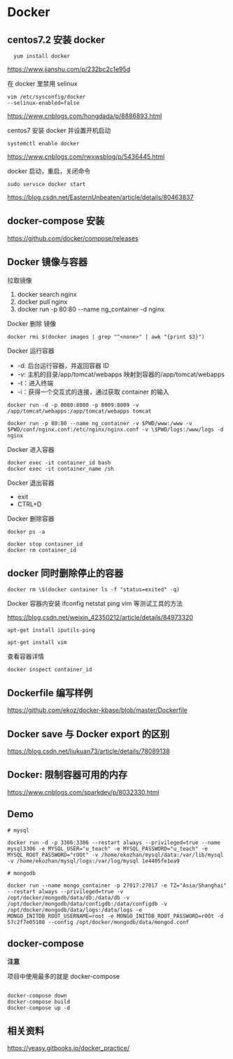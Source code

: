 # Docker

## centos7.2 安装 docker

```
  yum install docker
```

https://www.jianshu.com/p/232bc2c1e95d

在 docker 里禁用 selinux

```
vim /etc/sysconfig/docker
--selinux-enabled=false
```

https://www.cnblogs.com/hongdada/p/8886893.html

centos7 安装 docker 并设置开机启动

```
systemctl enable docker
```

https://www.cnblogs.com/rwxwsblog/p/5436445.html

docker 启动，重启，关闭命令

```
sudo service docker start
```

https://blog.csdn.net/EasternUnbeaten/article/details/80463837

## docker-compose 安装

https://github.com/docker/compose/releases

## Docker 镜像与容器

拉取镜像

1. docker search nginx
2. docker pull nginx
3. docker run -p 80:80 --name ng_container -d nginx

Docker 删除 <none> 镜像

```
docker rmi $(docker images | grep "^<none>" | awk "{print $3}")
```

Docker 运行容器

- -d: 后台运行容器，并返回容器 ID
- -v: 主机的目录/app/tomcat/webapps 映射到容器的/app/tomcat/webapps
- -t：进入终端
- -i：获得一个交互式的连接，通过获取 container 的输入

```
docker run -d -p 8080:8080 -p 8009:8009 -v /app/tomcat/webapps:/app/tomcat/webapps tomcat

docker run -p 80:80 --name ng_container -v $PWD/www:/www -v $PWD/conf/nginx.conf:/etc/nginx/nginx.conf -v \$PWD/logs:/www/logs -d nginx
```

Docker 进入容器

```
docker exec -it container_id bash
docker exec -it container_name /sh
```

Docker 退出容器

- exit
- CTRL+D

Docker 删除容器

```
docker ps -a

docker stop container_id
docker rm container_id
```

## docker 同时删除停止的容器

```
docker rm \$(docker container ls -f "status=exited" -q)
```

Docker 容器内安装 ifconfig netstat ping vim 等测试工具的方法

https://blog.csdn.net/weixin_42350212/article/details/84973320

```
apt-get install iputils-ping

apt-get install vim
```

查看容器详情

```
docker inspect container_id
```

## Dockerfile 编写样例

https://github.com/ekoz/docker-kbase/blob/master/Dockerfile

## Docker save 与 Docker export 的区别

https://blog.csdn.net/liukuan73/article/details/78089138

## Docker: 限制容器可用的内存

https://www.cnblogs.com/sparkdev/p/8032330.html

## Demo

```
# mysql

docker run -d -p 3306:3306 --restart always --privileged=true --name mysql3306 -e MYSQL_USER="u_teach" -e MYSQL_PASSWORD="u_teach" -e MYSQL_ROOT_PASSWORD="rOOt" -v /home/ekozhan/mysql/data:/var/lib/mysql -v /home/ekozhan/mysql/logs:/var/log/mysql 1e4405fe1ea9

# mongodb

docker run --name mongo_container -p 27017:27017 -e TZ="Asia/Shanghai" --restart always --privileged=true -v /opt/docker/mongodb/data/db:/data/db -v /opt/docker/mongodb/data/configdb:/data/configdb -v /opt/docker/mongodb/data/logs:/data/logs -e MONGO_INITDB_ROOT_USERNAME=root -e MONGO_INITDB_ROOT_PASSWORD=rOOt -d 57c2f7e05108 --config /opt/docker/mongodb/data/mongod.conf
```

## docker-compose

**注意**

项目中使用最多的就是 docker-compose

```

docker-compose down
docker-compose build
docker-compose up -d
```

## 相关资料

https://yeasy.gitbooks.io/docker_practice/
